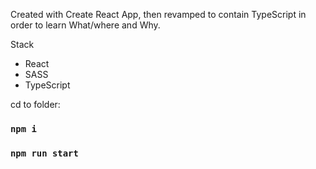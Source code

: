 Created with Create React App, then revamped to contain TypeScript in order to learn What/where and Why.

Stack
- React
- SASS
- TypeScript

cd to folder: 

### `npm i`
### `npm run start`

